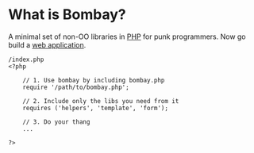 # What is Bombay?

A minimal set of non-OO libraries in [PHP][1] for punk programmers. Now go build a [web application][2].


	/index.php
	<?php

		// 1. Use bombay by including bombay.php
		require '/path/to/bombay.php';

		// 2. Include only the libs you need from it
		requires ('helpers', 'template', 'form');

		// 3. Do your thang
		...

	?>


[1]: http://php.net/
[2]: http://www.ics.uci.edu/~fielding/pubs/dissertation/rest_arch_style.htm
